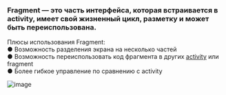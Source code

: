 ### Fragment — это часть интерфейса, которая встраивается в activity, имеет свой жизненный цикл, разметку и может быть переиспользована.  

Плюсы использования Fragment:  
● Возможность разделения экрана на несколько частей  
● Возможность переиспользовать код фрагмента в других
[activity](https://github.com/ILYA-NASA/Android-basic/blob/master/16_HelloAndroid/README.md#activity)  или fragment  
● Более гибкое управление по сравнению с activity

![image](https://github.com/ILYA-NASA/Android-basic/assets/99810114/4bc7ab5c-37e3-4fca-8d65-d797868c8acf)

